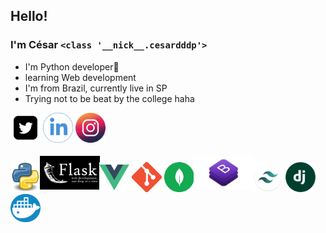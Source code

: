 ## __Hello!__  
### I'm César `<class '__nick__.cesardddp'>`   

- I'm Python developer🐍
- learning Web development  
- I'm from Brazil, currently live in SP 
- Trying not to be beat by the college haha    

[<img src="./img/twitter-square-logo.png" width="48" />](https://twitter.com/cesardddp)
[<img src="./img/linkedin-icon.png" width="48" />](https://www.linkedin.com/in/c%C3%A9sar-m-oliveira-657a66159/)
[<img src = "./img/instagram-logo.png" width="48">](https://www.instagram.com/cesardddp/)


[<img width="48"  src ="./img/python.png"/>]()
[<img width="96" style="margin: 4px -5px;" src ="./img/flask.jfif"/>]()
[<img width="48" src ="./img/vue.svg"/>]()
[<img width="48" src ="./img/git.png"/>]()
[<img width="48" src ="./img/mongodb.svg"/>]()
[<img width="96" style="margin: 4px -5px;" src ="./img/bootstrap.png"/>]()
[<img width="48" src ="./img/tailwind css.png"/>]()
[<img width="48" src ="./img/django.png"/>]()
[<img width="48" src ="./img/docker.png"/>]()

